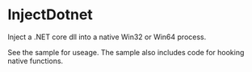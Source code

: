 # InjectDotnet

Inject a .NET core dll into a native Win32 or Win64 process.

See the sample for useage. The sample also includes code for hooking native functions.
